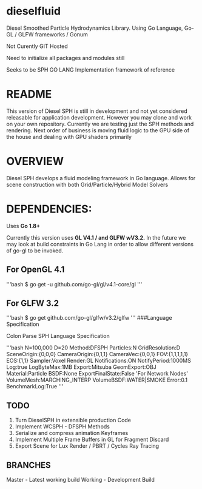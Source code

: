 # dieselfluid
Diesel Smoothed Particle Hydrodynamics Library. Using Go Language, Go-GL / GLFW frameworks / Gonum

Not Curently GIT Hosted

Need to initialize all packages and modules still

Seeks to be SPH GO LANG Implementation framework of reference


# README

This version of Diesel SPH is still in development and not yet considered releasable for application development. However you may clone and work on your own repository. Currently we are testing just the SPH methods and rendering.
Next order of business is moving fluid logic to the GPU side of the house and dealing with GPU shaders primarily

# OVERVIEW

Diesel SPH develops a fluid modeling framework in Go language. Allows for scene construction with both Grid/Particle/Hybrid Model Solvers

# DEPENDENCIES:

Uses <b>Go 1.8+</b>

Currently this version uses <b>GL V4.1 / and GLFW wV3.2.</b> In the future we may look at build constraints in Go Lang in order to allow different versions of go-gl to be invoked.

##  For OpenGL 4.1
'''bash
$ go get -u github.com/go-gl/gl/v4.1-core/gl
'''

##  For GLFW 3.2
'''bash
$ go get github.com/go-gl/glfw/v3.2/glfw
'''
###Language Specification

Colon Parse SPH Language Specification

'''bash
N=100,000
D=20
Method:DFSPH
Particles:N
GridResolution:D
SceneOrigin:{0,0,0}
CameraOrigin:{0,1,1}
CameraVec:{0,0,1}
FOV:{1,1,1,1,1}
EOS:{1,1}
Sampler:Voxel
Render:GL
Notifications:ON
NotifyPeriod:1000MS
Log:true
LogByteMax:1MB
Export:Mitsuba
GeomExport:OBJ
Material:Particle
BSDF:None
ExportFinalState:False 'For Network Nodes'
VolumeMesh:MARCHING_INTERP
VolumeBSDF:WATER|SMOKE
Error:0.1
BenchmarkLog:True
'''

##  TODO

1. Turn DieselSPH in extensible production Code
2. Implement WCSPH - DFSPH Methods
2. Serialize and compress animation Keyframes
3. Implement Multiple Frame Buffers in GL for Fragment Discard
4. Export Scene for Lux Render / PBRT / Cycles Ray Tracing

## BRANCHES

Master - Latest working build
Working - Development Build
